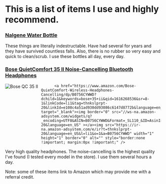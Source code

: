 # This is a list of items I use and highly recommend.

### [Nalgene Water Bottle](https://amzn.to/3cW1ZRk)
These things are literally indestructable. Have had several for years and they have survived countless falls. Also, there is no rubber so very easy and quick to clean/scrub.
I use these bottles all day, every day.

### [Bose QuietComfort 35 II Noise-Cancelling Bluetooth Headphones](https://amzn.to/3tzYXsE)
<img src="https://www.amazon.com/Bose-QuietComfort-Wireless-Headphones-Cancelling/dp/B0756CYWWD?dchild=1&keywords=bose+35+ii&qid=1616268536&sr=8-1&linkCode=li1&tag=thnkslprpt-20&linkId=e108c4a51ad930dd93086c6147d8772b&language=en_US&ref_=as_li_ss_il"
     alt="Bose QC 35 II"
     style="float: left; margin-right: 10px;" />
     
          <a href="https://www.amazon.com/Bose-QuietComfort-Wireless-Headphones-Cancelling/dp/B0756CYWWD?dchild=1&keywords=bose+35+ii&qid=1616268536&sr=8-1&linkCode=li1&tag=thnkslprpt-20&linkId=e108c4a51ad930dd93086c6147d8772b&language=en_US&ref_=as_li_ss_il" target="_blank"><img border="0" src="//ws-na.amazon-adsystem.com/widgets/q?_encoding=UTF8&ASIN=B0756CYWWD&Format=_SL110_&ID=AsinImage&MarketPlace=US&ServiceVersion=20070822&WS=1&tag=thnkslprpt-20&language=en_US" ></a><img src="https://ir-na.amazon-adsystem.com/e/ir?t=thnkslprpt-20&language=en_US&l=li1&o=1&a=B0756CYWWD" width="1" height="1" border="0" alt="" style="border:none !important; margin:0px !important;" />


Very high quality headphones. The noise-cancelling is the highest quality I've found (I tested every model in the store).
I use them several hours a day.

Note: some of these items link to Amazon which may provide me with a referral credit.
